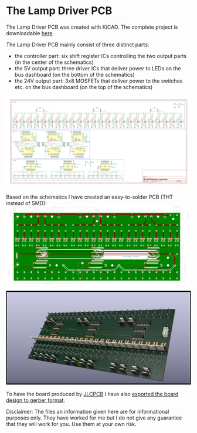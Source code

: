 # The Lamp Driver PCB

The Lamp Driver PCB was created with KiCAD. The complete project is downloadable [here](files/lampdriver-kicad.zip).

The Lamp Driver PCB mainly consist of three distinct parts:
- the controller part: six shift register ICs controlling the two output parts (in the center of the schematics)
- the 5V output part: three driver ICs that deliver power to LEDs on the bus dashboard (on the bottom of the schematics)
- the 24V output part: 3x8 MOSFETs that deliver power to the switches etc. on the bus dashboard (on the top of the schematics)

![the schematics](images/LampDriverSchematics.png)

Based on the schematics I have created an easy-to-solder PCB (THT instead of SMD):
![the pcb](images/LampDriverBoard.svg)


![the rendered pcb](images/LampDriverPCB.png)

To have the board produced by [JLCPCB](https://jlcpcb.com/) I have also [exported the board design to gerber format](files/LampDriverPCB_gerber.zip).

Disclaimer: The files an information given here are for informational purposes only. They have worked for me but I do not give any guarantee that they will work for you. Use them at your own risk.
